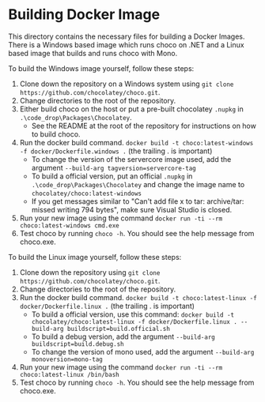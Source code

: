 Building Docker Image
=====================

This directory contains the necessary files for building a Docker Images. There is a Windows based image which runs choco on .NET and a Linux based image that builds and runs choco with Mono.

To build the Windows image yourself, follow these steps:

1. Clone down the repository on a Windows system using `git clone https://github.com/chocolatey/choco.git`.
1. Change directories to the root of the repository.
1. Either build choco on the host or put a pre-built chocolatey `.nupkg` in `.\code_drop\Packages\Chocolatey`.
    * See the README at the root of the repository for instructions on how to build choco.
1. Run the docker build command. `docker build -t choco:latest-windows -f docker/Dockerfile.windows .` (the trailing . is important)
    * To change the version of the servercore image used, add the argument `--build-arg tagversion=servercore-tag`
    * To build a official version, put an official `.nupkg` in `.\code_drop\Packages\Chocolatey` and change the image name to `chocolatey/choco:latest-windows`
    * If you get messages similar to "Can't add file x to tar: archive/tar: missed writing 794 bytes", make sure Visual Studio is closed.
1. Run your new image using the command `docker run -ti --rm choco:latest-windows cmd.exe`
1. Test choco by running `choco -h`. You should see the help message from choco.exe.

To build the Linux image yourself, follow these steps:

1. Clone down the repository using `git clone https://github.com/chocolatey/choco.git`.
1. Change directories to the root of the repository.
1. Run the docker build command. `docker build -t choco:latest-linux -f docker/Dockerfile.linux .` (the trailing . is important)
    * To build a official version, use this command: `docker build -t chocolatey/choco:latest-linux -f docker/Dockerfile.linux . --build-arg buildscript=build.official.sh`
    * To build a debug version, add the argument `--build-arg buildscript=build.debug.sh`
    * To change the version of mono used, add the argument `--build-arg monoversion=mono-tag`
1. Run your new image using the command `docker run -ti --rm choco:latest-linux /bin/bash`
1. Test choco by running `choco -h`. You should see the help message from choco.exe.

